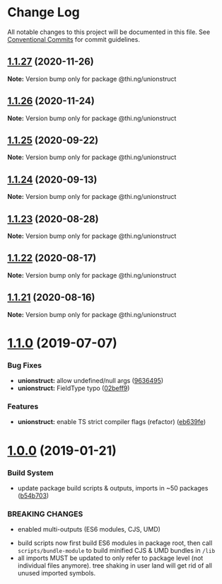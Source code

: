 # Change Log

All notable changes to this project will be documented in this file.
See [Conventional Commits](https://conventionalcommits.org) for commit guidelines.

## [1.1.27](https://github.com/thi-ng/umbrella/compare/@thi.ng/unionstruct@1.1.26...@thi.ng/unionstruct@1.1.27) (2020-11-26)

**Note:** Version bump only for package @thi.ng/unionstruct





## [1.1.26](https://github.com/thi-ng/umbrella/compare/@thi.ng/unionstruct@1.1.25...@thi.ng/unionstruct@1.1.26) (2020-11-24)

**Note:** Version bump only for package @thi.ng/unionstruct





## [1.1.25](https://github.com/thi-ng/umbrella/compare/@thi.ng/unionstruct@1.1.24...@thi.ng/unionstruct@1.1.25) (2020-09-22)

**Note:** Version bump only for package @thi.ng/unionstruct





## [1.1.24](https://github.com/thi-ng/umbrella/compare/@thi.ng/unionstruct@1.1.23...@thi.ng/unionstruct@1.1.24) (2020-09-13)

**Note:** Version bump only for package @thi.ng/unionstruct





## [1.1.23](https://github.com/thi-ng/umbrella/compare/@thi.ng/unionstruct@1.1.22...@thi.ng/unionstruct@1.1.23) (2020-08-28)

**Note:** Version bump only for package @thi.ng/unionstruct





## [1.1.22](https://github.com/thi-ng/umbrella/compare/@thi.ng/unionstruct@1.1.21...@thi.ng/unionstruct@1.1.22) (2020-08-17)

**Note:** Version bump only for package @thi.ng/unionstruct





## [1.1.21](https://github.com/thi-ng/umbrella/compare/@thi.ng/unionstruct@1.1.20...@thi.ng/unionstruct@1.1.21) (2020-08-16)

**Note:** Version bump only for package @thi.ng/unionstruct





# [1.1.0](https://github.com/thi-ng/umbrella/compare/@thi.ng/unionstruct@1.0.6...@thi.ng/unionstruct@1.1.0) (2019-07-07)

### Bug Fixes

* **unionstruct:** allow undefined/null args ([9636495](https://github.com/thi-ng/umbrella/commit/9636495))
* **unionstruct:** FieldType typo ([02beff9](https://github.com/thi-ng/umbrella/commit/02beff9))

### Features

* **unionstruct:** enable TS strict compiler flags (refactor) ([eb639fe](https://github.com/thi-ng/umbrella/commit/eb639fe))

# [1.0.0](https://github.com/thi-ng/umbrella/compare/@thi.ng/unionstruct@0.1.19...@thi.ng/unionstruct@1.0.0) (2019-01-21)

### Build System

* update package build scripts & outputs, imports in ~50 packages ([b54b703](https://github.com/thi-ng/umbrella/commit/b54b703))

### BREAKING CHANGES

* enabled multi-outputs (ES6 modules, CJS, UMD)

- build scripts now first build ES6 modules in package root, then call
  `scripts/bundle-module` to build minified CJS & UMD bundles in `/lib`
- all imports MUST be updated to only refer to package level
  (not individual files anymore). tree shaking in user land will get rid of
  all unused imported symbols.
